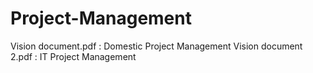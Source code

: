 # Project-Management
Vision document.pdf : Domestic Project Management
Vision document 2.pdf : IT Project Management 
